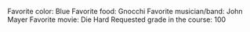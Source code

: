 Favorite color: Blue
Favorite food: Gnocchi
Favorite musician/band: John Mayer 
Favorite movie: Die Hard
Requested grade in the course: 100
